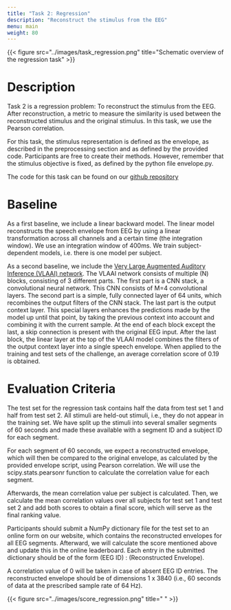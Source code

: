 ```yaml
---
title: "Task 2: Regression"
description: "Reconstruct the stimulus from the EEG"
menu: main
weight: 80
---
```

{{< figure src="../images/task_regression.png" title="Schematic overview of the regression task" >}}

# Description 

Task 2 is a regression problem: To reconstruct the stimulus from the EEG. After reconstruction, a metric to measure the similarity is used
between the reconstructed stimulus and the original stimulus. In this task, we use the Pearson correlation. 

For this task, the stimulus representation is defined as the envelope, as described in the preprocessing section and as defined by the provided code. 
Participants are free to create their methods. However, remember that the stimulus
objective is fixed, as defined by the python file envelope.py.

The code for this task can be found on our [github repository](https://github.com/exporl/auditory-eeg-challenge-2023-code)

# Baseline 

As a first baseline, we include a linear backward model. The linear model 
reconstructs the speech envelope from EEG by using a linear transformation across all 
channels and a certain time (the integration window). We use an integration window of 400ms.
We train subject-dependent models, i.e. there is one model per subject.  


As a second baseline, we include the [Very Large Augmented Auditory Inference (VLAAI) network](https://www.biorxiv.org/content/10.1101/2022.09.28.509945v2). The VLAAI network consists of
multiple (N) blocks, consisting of 3 different parts. The first part is a CNN stack, a convolutional neural network. This CNN consists of M=4
convolutional layers. The second part is a simple, fully connected layer of 64 units, which recombines the output filters of the CNN stack. The
last part is the output context layer. This special layers enhances the predictions made by the model up until that point, by taking the previous
context into account and combining it with the current sample. At the end of each block except the last, a skip connection is present with the
original EEG input. After the last block, the linear layer at the top of the VLAAI model combines the filters of the output context layer into a
single speech envelope. When applied to the training and test sets of the challenge, an average correlation score of 0.19 is obtained.



# Evaluation Criteria 
The test set for the regression task contains half the data from test set 1 and half from test set 2. All stimuli are held-out stimuli, i.e., they
do not appear in the training set. We have split up the stimuli into several smaller segments of 60 seconds and made these available with a
segment ID and a subject ID for each segment.

For each segment of 60 seconds, we expect a reconstructed envelope, which will then be compared to the original envelope, 
as calculated by the provided envelope script, using Pearson correlation. We will use the scipy.stats.pearsonr
 function to calculate the correlation value for each segment.

Afterwards, the mean correlation value per subject is calculated. Then, we calculate the mean correlation values over all subjects for test set 1 and test set 
2 and add both scores to obtain a final score, which will serve as the final ranking value.


Participants should submit a NumPy dictionary file for the test set to an online form on our website, which contains the reconstructed
envelopes for all EEG segments. Afterward, we will calculate the score mentioned above and update this in the online leaderboard. Each
entry in the submitted dictionary should be of the form (EEG ID) : (Reconstructed Envelope).
 
A correlation value of 0 will be taken in case of
absent EEG ID entries. The reconstructed envelope should be of dimensions 1 x 3840 (i.e., 60 seconds of data at the prescribed sample rate
of 64 Hz).

{{< figure src="../images/score_regression.png" title=" " >}}
